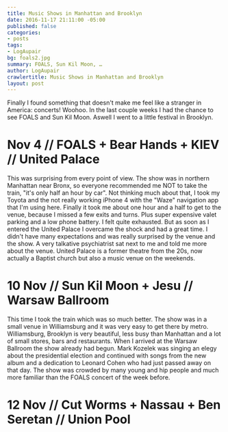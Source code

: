 ```yaml
---
title: Music Shows in Manhattan and Brooklyn
date: 2016-11-17 21:11:00 -05:00
published: false
categories:
- posts
tags:
- LogAupair
bg: foals2.jpg
summary: FOALS, Sun Kil Moon, …
author: LogAupair
crawlertitle: Music Shows in Manhattan and Brooklyn
layout: post
---
```


Finally I found something that doesn't make me feel like a stranger in America: concerts! Woohoo. In the last couple weeks I had the chance to see FOALS and Sun Kil Moon. Aswell I went to a little festival in Brooklyn.

# Nov 4 // FOALS + Bear Hands + KIEV // United Palace
This was surprising from every point of view. The show was in northern Manhattan near Bronx, so everyone recommended me NOT to take the train, "it's only half an hour by car". Not thinking much about that, I took my Toyota and the not really working iPhone 4 with the "Waze" navigation app that I'm using here. Finally it took me about one hour and a half to get to the venue, because I missed a few exits and turns. Plus super expensive valet parking and a low phone battery. I felt quite exhausted. But as soon as I entered the United Palace I overcame the shock and had a great time. I didn't have many expectations and was really surprised by the venue and the show. A very talkative psychiatrist sat next to me and told me more about the venue. United Palace is a former theatre from the 20s, now actually a Baptist church but also a music venue on the weekends. 


# 10 Nov // Sun Kil Moon + Jesu // Warsaw Ballroom
This time I took the train which was so much better. The show was in a small venue in Williamsburg and it was very easy to get there by metro. Williamsburg, Brooklyn is very beautiful, less busy than Manhattan and a lot of small stores, bars and restaurants. When I arrived at the Warsaw Ballroom the show already had begun. Mark Kozelek was singing an elegy about the presidential election and continued with songs from the new album and a dedication to Leonard Cohen who had just passed away on that day. The show was crowded by many young and hip people and much more familiar than the FOALS concert of the week before.

# 12 Nov // Cut Worms + Nassau + Ben Seretan // Union Pool

